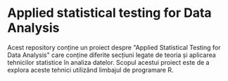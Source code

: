 # Applied statistical testing for Data Analysis

Acest repository conține un proiect despre "Applied Statistical Testing for Data Analysis" care conține diferite secțiuni legate de teoria și aplicarea tehnicilor statistice în analiza datelor. Scopul acestui proiect este de a explora aceste tehnici utilizând limbajul de programare R.
